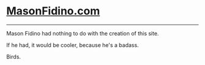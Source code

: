 # [MasonFidino.com](http://masonfidino.com)

---

Mason Fidino had nothing to do with the creation of this site.

If he had, it would be cooler, because he's a badass.

Birds.